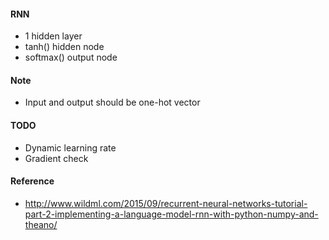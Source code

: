 #### RNN
* 1 hidden layer
* tanh() hidden node
* softmax() output node

#### Note
* Input and output should be one-hot vector

#### TODO
* Dynamic learning rate
* Gradient check

#### Reference
* http://www.wildml.com/2015/09/recurrent-neural-networks-tutorial-part-2-implementing-a-language-model-rnn-with-python-numpy-and-theano/